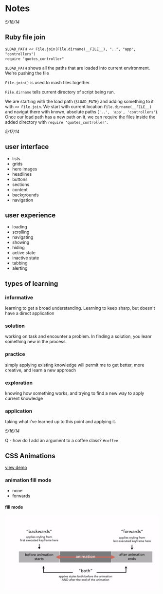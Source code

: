 # Notes
_5/18/14_

## Ruby file join

    $LOAD_PATH << File.join(File.dirname(__FILE__), "..", "app", "controllers")
    require "quotes_controller"

`$LOAD_PATH` shows all the paths that are loaded into current environment.
We're pushing the file

`File.join()` is used to mash files together.

`File.dirname` tells current directory of script being run.

We are starting with the load path (`$LOAD_PATH`) and adding something to it with `<< File.join`. We start with current location `File.dirname(__FILE__)` and navigat there with known, absolute paths (`'..', 'app', 'controllers'`). Once our load path has a new path on it, we can require the files inside the added directory with `require 'quotes_controller'`.

_5/17/14_

## user interface
- lists
- grids
- hero images
- headlines
- buttons
- sections
- content
- backgrounds
- navigation

## user experience
- loading
- scrolling
- navigating
- showing
- hiding
- active state
- inactive state
- tabbing
- alerting

## types of learning
### informative
learning to get a broad understanding. Learning to keep sharp, but doesn't have a direct application

### solution
working on task and encounter a problem. In finding a solution, you leanr something new in the process.

### practice
simply applying existing knowledge will permit me to get better, more creative, and learn a new approach

### exploration
knowing how something works, and trying to find a new way to apply current knowledge

### application
taking what i've learned up to this point and applying it.


_5/16/14_

Q - how do I add an argument to a coffee class? `#coffee`

## CSS Animations
[view demo](animations.html)

### animation fill mode
- none
- forwards
#### fill mode
![](images/fill-mode.png)
